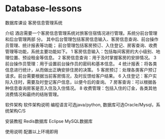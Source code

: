 # Database-lessons
数据库课设
客房信息管理系统

介绍
酒店需要一个客房信息管理系统对旅客住宿情况进行管理。系统分前台管理和后台管理两部 分。
其中后台管理包括客房信息输入、客房信息查询、前台操作员管理、统计报表等功能； 
前台管理包括客房预订、入住登记、房客查询、收费管理等功能，系统主要功能如下。 
1 客房信息输入：包括每间客房的大小级别、地理位置、预设租金等信息。 
2 客房信息查询：用于及时掌握客房的安排情况。 
3 前台操作员管理：用于设置前台操作员的密码和基本信息。 
4 统计报表：将各类信息进行统计，从而做出正确安排住房的决策。 
5 客房预订：处理各类客户预订请求。前台需要根据当前客房情况，及时反馈给客户结果。 
6 入住登记：客户实际入住时，需要及时登记客户信息，以便今后的查询。 
7 房客查询：可以根据各种信息查询房客是否入住及入住情况。 
8 收费管理：包括入住的订金，各类其他消费情况和最终的结账管理。

软件架构
软件架构说明 编程语言可选java/python, 数据库可选Oracle/Mysql，系统架构C/S

安装教程
Redis数据库
Eclipse
MySQL数据库

使用说明
配置以上环境即用
